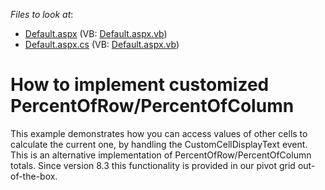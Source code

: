 <!-- default file list -->
*Files to look at*:

* [Default.aspx](./CS/Default.aspx) (VB: [Default.aspx.vb](./VB/Default.aspx.vb))
* [Default.aspx.cs](./CS/Default.aspx.cs) (VB: [Default.aspx.vb](./VB/Default.aspx.vb))
<!-- default file list end -->
# How to implement customized PercentOfRow/PercentOfColumn


<p>This example demonstrates how you can access values of other cells to calculate the current one, by handling the CustomCellDisplayText event. This is an alternative implementation of PercentOfRow/PercentOfColumn totals. Since version 8.3 this functionality is provided in our pivot grid out-of-the-box.</p>

<br/>


